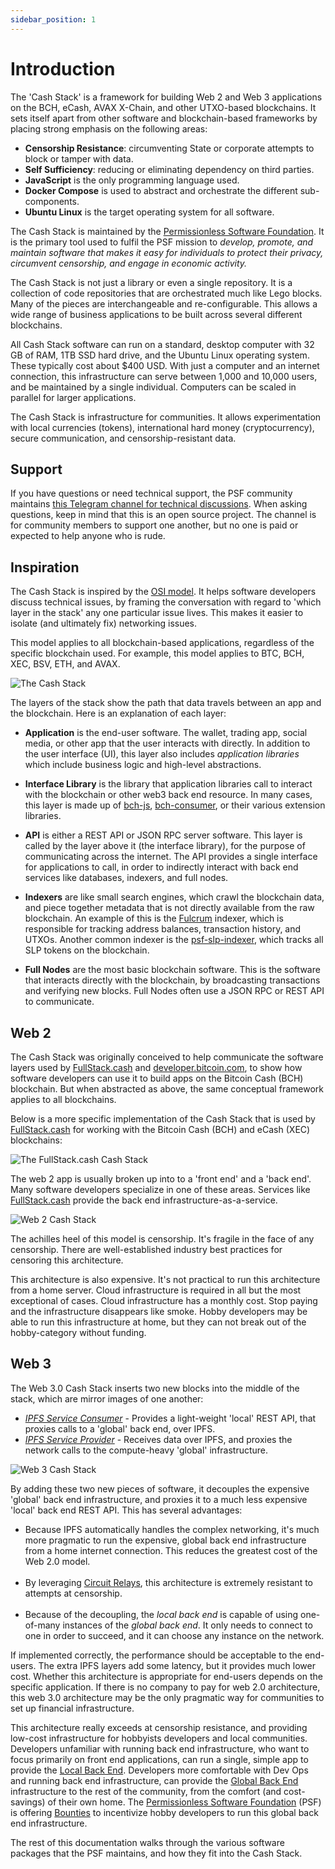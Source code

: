 ```yaml
---
sidebar_position: 1
---
```


# Introduction

The 'Cash Stack' is a framework for building Web 2 and Web 3 applications on the BCH, eCash, AVAX X-Chain, and other UTXO-based blockchains. It sets itself apart from other software and blockchain-based frameworks by placing strong emphasis on the following areas:

- **Censorship Resistance**: circumventing State or corporate attempts to block or tamper with data.
- **Self Sufficiency**: reducing or eliminating dependency on third parties.
- **JavaScript** is the only programming language used.
- **Docker Compose** is used to abstract and orchestrate the different sub-components.
- **Ubuntu Linux** is the target operating system for all software.

The Cash Stack is maintained by the [Permissionless Software Foundation](https://psfoundation.info). It is the primary tool used to fulfil the PSF mission to *develop, promote, and maintain software that makes it easy for individuals to protect their privacy, circumvent censorship, and engage in economic activity.*

The Cash Stack is not just a library or even a single repository. It is a collection of code repositories that are orchestrated much like Lego blocks. Many of the pieces are interchangeable and re-configurable. This allows a wide range of business applications to be built across several different blockchains.

All Cash Stack software can run on a standard, desktop computer with 32 GB of RAM, 1TB SSD hard drive, and the Ubuntu Linux operating system. These typically cost about $400 USD. With just a computer and an internet connection, this infrastructure can serve between 1,000 and 10,000 users, and be maintained by a single individual. Computers can be scaled in parallel for larger applications.

The Cash Stack is infrastructure for communities. It allows experimentation with local currencies (tokens), international hard money (cryptocurrency), secure communication, and censorship-resistant data.

## Support

If you have questions or need technical support, the PSF community maintains [this Telegram channel for technical discussions](https://t.me/bch_js_toolkit). When asking questions, keep in mind that this is an open source project. The channel is for community members to support one another, but no one is paid or expected to help anyone who is rude.

## Inspiration

The Cash Stack is inspired by the [OSI model](https://www.bmc.com/blogs/osi-model-7-layers/). It helps software developers discuss technical issues, by framing the conversation with regard to 'which layer in the stack' any one particular issue lives. This makes it easier to isolate (and ultimately fix) networking issues.

This model applies to all blockchain-based applications, regardless of the specific blockchain used. For example, this model applies to BTC, BCH, XEC, BSV, ETH, and AVAX.


![The Cash Stack](./img/cash-stack-rough.png)

The layers of the stack show the path that data travels between an app and the blockchain. Here is an explanation of each layer:

- **Application** is the end-user software. The wallet, trading app, social media, or other app that the user interacts with directly. In addition to the user interface (UI), this layer also includes *application libraries* which include business logic and high-level abstractions.

- **Interface Library** is the library that application libraries call to interact with the blockchain or other web3 back end resource. In many cases, this layer is made up of [bch-js](https://www.npmjs.com/package/@psf/bch-js), [bch-consumer](https://www.npmjs.com/package/bch-consumer), or their various extension libraries.

- **API** is either a REST API or JSON RPC server software. This layer is called by the layer above it (the interface library), for the purpose of communicating across the internet. The API provides a single interface for applications to call, in order to indirectly interact with back end services like databases, indexers, and full nodes.

- **Indexers** are like small search engines, which crawl the blockchain data, and piece together metadata that is not directly available from the raw blockchain. An example of this is the [Fulcrum](https://github.com/Permissionless-Software-Foundation/docker-fulcrum) indexer, which is responsible for tracking address balances, transaction history, and UTXOs. Another common indexer is the [psf-slp-indexer](https://github.com/Permissionless-Software-Foundation/psf-slp-indexer), which tracks all SLP tokens on the blockchain.

- **Full Nodes** are the most basic blockchain software. This is the software that interacts directly with the blockchain, by broadcasting transactions and verifying new blocks. Full Nodes often use a JSON RPC or REST API to communicate.

## Web 2

The Cash Stack was originally conceived to help communicate the software layers used by [FullStack.cash](https://fullstack.cash) and [developer.bitcoin.com](https://developer.bitcoin.com/), to show how software developers can use it to build apps on the Bitcoin Cash (BCH) blockchain. But when abstracted as above, the same conceptual framework applies to all blockchains.

Below is a more specific implementation of the Cash Stack that is used by [FullStack.cash](https://fullstack.cash) for working with the Bitcoin Cash (BCH) and eCash (XEC) blockchains:

![The FullStack.cash Cash Stack](./img/cash-stack-annotated.png)

The web 2 app is usually broken up into to a 'front end' and a 'back end'. Many software developers specialize in one of these areas. Services like [FullStack.cash](https://fullstack.cash) provide the back end infrastructure-as-a-service.

![Web 2 Cash Stack](./img/cash-stack-web-2.png)

The achilles heel of this model is censorship. It's fragile in the face of any censorship. There are well-established industry best practices for censoring this architecture.

This architecture is also expensive. It's not practical to run this architecture from a home server. Cloud infrastructure is required in all but the most exceptional of cases. Cloud infrastructure has a monthly cost. Stop paying and the infrastructure disappears like smoke. Hobby developers may be able to run this infrastructure at home, but they can not break out of the hobby-category without funding.

## Web 3

The Web 3.0 Cash Stack inserts two new blocks into the middle of the stack, which are mirror images of one another:

- *[IPFS Service Consumer](/docs/local-back-end/ipfs-bch-wallet-consumer)* - Provides a light-weight 'local' REST API, that proxies calls to a 'global' back end, over IPFS.
- *[IPFS Service Provider](/docs/global-back-end/ipfs-bch-wallet-service)* - Receives data over IPFS, and proxies the network calls to the compute-heavy 'global' infrastructure.


![Web 3 Cash Stack](./img/cash-stack-web-3.png)

By adding these two new pieces of software, it decouples the expensive 'global' back end infrastructure, and proxies it to a much less expensive 'local' back end REST API. This has several advantages:

- Because IPFS automatically handles the complex networking, it's much more pragmatic to run the expensive, global back end infrastructure from a home internet connection. This reduces the greatest cost of the Web 2.0 model.<br /><br />
- By leveraging [Circuit Relays](https://docs.libp2p.io/concepts/circuit-relay/), this architecture is extremely resistant to attempts at censorship.<br /><br />
- Because of the decoupling, the _local back end_ is capable of using one-of-many instances of the _global back end_. It only needs to connect to one in order to succeed, and it can choose any instance on the network.

If implemented correctly, the performance should be acceptable to the end-users. The extra IPFS layers add some latency, but it provides much lower cost. Whether this architecture is appropriate for end-users depends on the specific application. If there is no company to pay for web 2.0 architecture, this web 3.0 architecture may be the only pragmatic way for communities to set up financial infrastructure.

This architecture really exceeds at censorship resistance, and providing low-cost infrastructure for hobbyists developers and local communities. Developers unfamiliar with running back end infrastructure, who want to focus primarily on front end applications, can run a single, simple app to provide the [Local Back End](/docs/local-back-end). Developers more comfortable with Dev Ops and running back end infrastructure, can provide the [Global Back End](/docs/global-back-end) infrastructure to the rest of the community, from the comfort (and cost-savings) of their own home. The [Permissionless Software Foundation](https://psfoundation.info) (PSF) is offering [Bounties](https://github.com/Permissionless-Software-Foundation/bounties) to incentivize hobby developers to run this global back end infrastructure.

The rest of this documentation walks through the various software packages that the PSF maintains, and how they fit into the Cash Stack.
